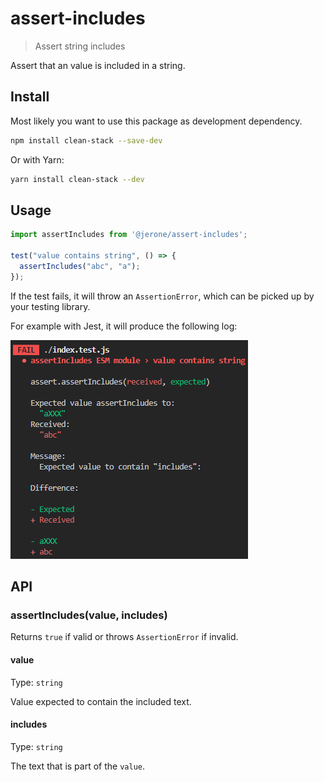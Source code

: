 # assert-includes

> Assert string includes

Assert that an value is included in a string.

## Install

Most likely you want to use this package as development dependency.

```sh
npm install clean-stack --save-dev
```

Or with Yarn:
```sh
yarn install clean-stack --dev
```

## Usage

```js
import assertIncludes from '@jerone/assert-includes';

test("value contains string", () => {
  assertIncludes("abc", "a");
});
```

If the test fails, it will throw an `AssertionError`,
which can be picked up by your testing library.

For example with Jest, it will produce the following log:

![Jest log](https://raw.githubusercontent.com/jerone/assert-includes/master/docs/failing-test.png)

## API

### assertIncludes(value, includes)

Returns `true` if valid or throws `AssertionError` if invalid.

#### value

Type: `string`

Value expected to contain the included text.

#### includes

Type: `string`

The text that is part of the `value`.
